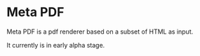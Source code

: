 

# Meta PDF

Meta PDF is a pdf renderer based on a subset of HTML as input.

It currently is in early alpha stage.

